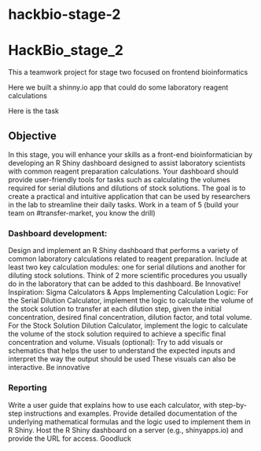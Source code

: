 # hackbio-stage-2

# HackBio_stage_2
This a teamwork project for stage two focused on frontend bioinformatics

Here we built a shinny.io app that could do some laboratory reagent calculations

Here is the task

## Objective
In this stage, you will enhance your skills as a front-end bioinformatician by developing an R Shiny dashboard designed to assist laboratory scientists with common reagent preparation calculations. Your dashboard should provide user-friendly tools for tasks such as calculating the volumes required for serial dilutions and dilutions of stock solutions. The goal is to create a practical and intuitive application that can be used by researchers in the lab to streamline their daily tasks.
Work in a team of 5 (build your team on #transfer-market, you know the drill)
### Dashboard development:
Design and implement an R Shiny dashboard that performs a variety of common laboratory calculations related to reagent preparation.
Include at least two key calculation modules: one for serial dilutions and another for diluting stock solutions. Think of 2 more scientific procedures you usually do in the laboratory that can be added to this dashboard. Be Innovative!
Inspiration: Sigma Calculators & Apps
Implementing Calculation Logic:
For the Serial Dilution Calculator, implement the logic to calculate the volume of the stock solution to transfer at each dilution step, given the initial concentration, desired final concentration, dilution factor, and total volume.
For the Stock Solution Dilution Calculator, implement the logic to calculate the volume of the stock solution required to achieve a specific final concentration and volume.
Visuals (optional):
Try to add visuals or schematics that helps the user to understand the expected inputs and interpret the way the output should be used
These visuals can also be interactive.
Be innovative
### Reporting
Write a user guide that explains how to use each calculator, with step-by-step instructions and examples.
Provide detailed documentation of the underlying mathematical formulas and the logic used to implement them in R Shiny.
Host the R Shiny dashboard on a server (e.g., shinyapps.io) and provide the URL for access.
Goodluck
